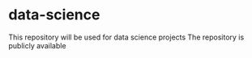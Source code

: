 # data-science
This repository will be used for data science projects
The repository is publicly available
